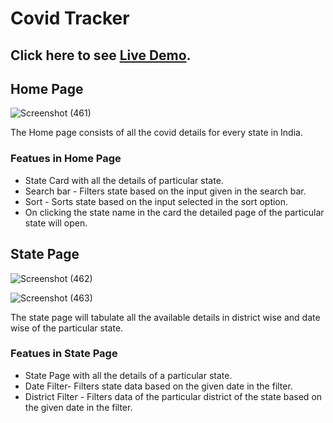 # Covid Tracker

## Click here to see <a target="_blank" href="https://covid-tracker-2022-app.vercel.app/">Live Demo</a>.

## Home Page

![Screenshot (461)](https://user-images.githubusercontent.com/44440927/146941643-f8365df6-9293-4efe-9ad3-b4d9d1fbb75d.png)

The Home page consists of all the covid details for every state in India.

### Featues in Home Page

  <ul>
  <li>State Card with all the details of particular state.</li>
  <li>Search bar - Filters state based on the input given in the search bar.</li>
  <li>Sort - Sorts state based on the input selected in the sort option.</li>
  <li>On clicking the state name in the card the detailed page of the particular state will open.</li>
</ul>

## State Page

![Screenshot (462)](https://user-images.githubusercontent.com/44440927/146942549-8711ac4d-7fa4-42e5-b605-06ec670390d8.png)

![Screenshot (463)](https://user-images.githubusercontent.com/44440927/146942658-1b5a189a-bfc1-4ae8-afc1-26679c9f26bb.png)

The state page will tabulate all the available details in district wise and date wise of the particular state.

### Featues in State Page

  <ul>
  <li>State Page with all the details of a particular state.</li>
  <li>Date Filter- Filters state data based on the given date in the filter.</li>
  <li>District Filter - Filters data of the particular district of the state based on the given date in the filter.</li>
</ul>
